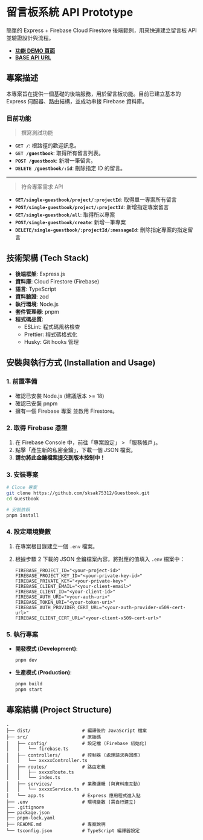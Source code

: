 # 留言板系統 API Prototype

簡單的 Express + Firebase Cloud Firestore 後端範例，用來快速建立留言板 API 並驗證設計與流程。

- [**功能 DEMO 頁面**](https://sksak75312.github.io/Guestbook_Prototype/project.html)
- [**BASE API URL**](https://guestbook-p2iu.onrender.com/)

## 專案描述

本專案旨在提供一個基礎的後端服務，用於留言板功能。目前已建立基本的 Express 伺服器、路由結構，並成功串接 Firebase 資料庫。

### 目前功能

> 撰寫測試功能

- **`GET /`**: 根路徑的歡迎訊息。
- **`GET /guestbook`**: 取得所有留言列表。
- **`POST /guestbook`**: 新增一筆留言。
- **`DELETE /guestbook/:id`**: 刪除指定 ID 的留言。

---

> 符合專案需求 API

- **`GET/single-guestbook/project/:projectId`**: 取得單一專案所有留言
- **`POST/single-guestbook/project/:projectId`**: 新增指定專案留言
- **`GET/single-guestbook/all`**: 取得所以專案
- **`POST/single-guestbook/create`**: 新增一筆專案
- **`DELETE/single-guestbook/:projectId/:messageId`**: 刪除指定專案的指定留言

## 技術架構 (Tech Stack)

- **後端框架**: Express.js
- **資料庫**: Cloud Firestore (Firebase)
- **語言**: TypeScript
- **資料驗證**: zod
- **執行環境**: Node.js
- **套件管理器**: pnpm
- **程式碼品質**:
  - ESLint: 程式碼風格檢查
  - Prettier: 程式碼格式化
  - Husky: Git hooks 管理

## 安裝與執行方式 (Installation and Usage)

### 1. 前置準備

- 確認已安裝 Node.js (建議版本 >= 18)
- 確認已安裝 pnpm
- 擁有一個 Firebase 專案 並啟用 Firestore。

### 2. 取得 Firebase 憑證

1.  在 Firebase Console 中，前往「專案設定」 > 「服務帳戶」。
2.  點擊「產生新的私密金鑰」，下載一個 JSON 檔案。
3.  **請勿將此金鑰檔案提交到版本控制中！**

### 3. 安裝專案

```bash
# Clone 專案
git clone https://github.com/sksak75312/Guestbook.git
cd Guestbook

# 安裝依賴
pnpm install
```

### 4. 設定環境變數

1.  在專案根目錄建立一個 `.env` 檔案。
2.  根據步驟 2 下載的 JSON 金鑰檔案內容，將對應的值填入 `.env` 檔案中：

    ```env
    FIREBASE_PROJECT_ID="<your-project-id>"
    FIREBASE_PROJECT_KEY_ID="<your-private-key-id>"
    FIREBASE_PRIVATE_KEY="<your-private-key>"
    FIREBASE_CLIENT_EMAIL="<your-client-email>"
    FIREBASE_CLIENT_ID="<your-client-id>"
    FIREBASE_AUTH_URI="<your-auth-uri>"
    FIREBASE_TOKEN_URI="<your-token-uri>"
    FIREBASE_AUTH_PROVIDER_CERT_URL="<your-auth-provider-x509-cert-url>"
    FIREBASE_CLIENT_CERT_URL="<your-client-x509-cert-url>"
    ```

### 5. 執行專案

- **開發模式 (Development)**:

  ```bash
  pnpm dev
  ```

- **生產模式 (Production)**:
  ```bash
  pnpm build
  pnpm start
  ```

## 專案結構 (Project Structure)

```
.
├── dist/                   # 編譯後的 JavaScript 檔案
├── src/                    # 原始碼
│   ├── config/             # 設定檔 (Firebase 初始化)
│   │   └── firebase.ts
│   ├── controllers/        # 控制器 (處理請求與回應)
│   │   └── xxxxxController.ts
│   ├── routes/             # 路由定義
│   │   ├── xxxxxRoute.ts
│   │   └── index.ts
│   ├── services/           # 業務邏輯 (與資料庫互動)
│   │   └── xxxxxService.ts
│   └── app.ts              # Express 應用程式進入點
├── .env                    # 環境變數 (需自行建立)
├── .gitignore
├── package.json
├── pnpm-lock.yaml
├── README.md               # 專案說明
└── tsconfig.json           # TypeScript 編譯器設定
```
